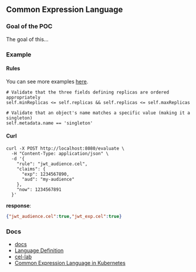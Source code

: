 ## Common Expression Language

### Goal of the POC

The goal of this...

### Example

#### Rules

You can see more examples [here](./rules).

```
# Validate that the three fields defining replicas are ordered appropriately
self.minReplicas <= self.replicas && self.replicas <= self.maxReplicas

# Validate that an object's name matches a specific value (making it a singleton)
self.metadata.name == 'singleton'
```

#### Curl

```shell
curl -X POST http://localhost:8080/evaluate \
  -H "Content-Type: application/json" \
  -d '{
    "rule": "jwt_audience.cel",
    "claims": {
      "exp": 1234567890,
      "aud": "my-audience"
    },
    "now": 1234567891
  }'
```

**response**:

```json
{"jwt_audience.cel":true,"jwt_exp.cel":true}
```

### Docs

- [docs](https://cel.dev/)
- [Language Definition](https://github.com/google/cel-spec/blob/master/doc/langdef.md)
- [cel-lab](https://codelabs.developers.google.com/codelabs/cel-go#1)
- [Common Expression Language in Kubernetes](https://kubernetes.io/docs/reference/using-api/cel/)
